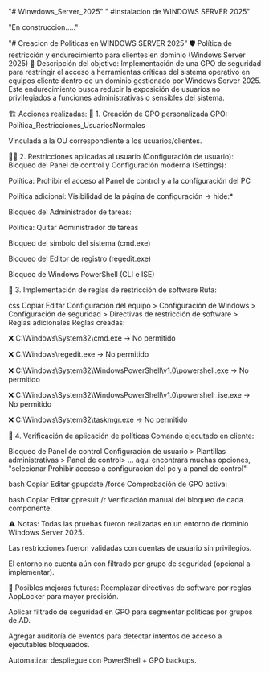 "# Winwdows_Server_2025" 
" #Instalacion de WINDOWS SERVER 2025"

"En construccion....."



"# Creacion de Politicas en WINDOWS SERVER 2025"
🛡️ Política de restricción y endurecimiento para clientes en dominio (Windows Server 2025)
🧾 Descripción del objetivo:
Implementación de una GPO de seguridad para restringir el acceso a herramientas críticas del sistema operativo en equipos cliente dentro de un dominio gestionado por Windows Server 2025.
Este endurecimiento busca reducir la exposición de usuarios no privilegiados a funciones administrativas o sensibles del sistema.

🏗️ Acciones realizadas:
🔐 1. Creación de GPO personalizada
GPO: Política_Restricciones_UsuariosNormales

Vinculada a la OU correspondiente a los usuarios/clientes.

🧍‍♂️ 2. Restricciones aplicadas al usuario (Configuración de usuario):
Bloqueo del Panel de control y Configuración moderna (Settings):

Política: Prohibir el acceso al Panel de control y a la configuración del PC

Política adicional: Visibilidad de la página de configuración → hide:*

Bloqueo del Administrador de tareas:

Política: Quitar Administrador de tareas

Bloqueo del símbolo del sistema (cmd.exe)

Bloqueo del Editor de registro (regedit.exe)

Bloqueo de Windows PowerShell (CLI e ISE)

📂 3. Implementación de reglas de restricción de software
Ruta:

css
Copiar
Editar
Configuración del equipo > Configuración de Windows > Configuración de seguridad > Directivas de restricción de software > Reglas adicionales
Reglas creadas:

❌ C:\Windows\System32\cmd.exe → No permitido

❌ C:\Windows\regedit.exe → No permitido

❌ C:\Windows\System32\WindowsPowerShell\v1.0\powershell.exe → No permitido

❌ C:\Windows\System32\WindowsPowerShell\v1.0\powershell_ise.exe → No permitido

❌ C:\Windows\System32\taskmgr.exe → No permitido

🔎 4. Verificación de aplicación de políticas
Comando ejecutado en cliente:

Bloqueo de Panel de control 
Configuración de usuario > Plantillas administrativas > Panel de control> ... aqui encontrara muchas opciones, "selecionar Prohibir acceso a configuracion del pc y a panel de control"



bash
Copiar
Editar
gpupdate /force
Comprobación de GPO activa:

bash
Copiar
Editar
gpresult /r
Verificación manual del bloqueo de cada componente.

⚠️ Notas:
Todas las pruebas fueron realizadas en un entorno de dominio Windows Server 2025.

Las restricciones fueron validadas con cuentas de usuario sin privilegios.

El entorno no cuenta aún con filtrado por grupo de seguridad (opcional a implementar).

🧠 Posibles mejoras futuras:
Reemplazar directivas de software por reglas AppLocker para mayor precisión.

Aplicar filtrado de seguridad en GPO para segmentar políticas por grupos de AD.

Agregar auditoría de eventos para detectar intentos de acceso a ejecutables bloqueados.

Automatizar despliegue con PowerShell + GPO backups.



